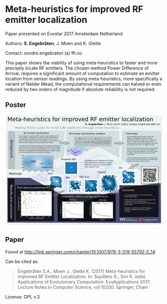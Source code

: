 # Meta-heuristics for improved RF emitter localization
Paper presented on Evostar 2017 Amsterdam Netherland

Authors: **S. Engebråten**, J. Moen and K. Glette.

Contact: sondre.engebraten (a) ffi.no

This paper shows the viability of using meta-heuristics to faster and more precisely locate RF emitters. The chosen method Power Difference of Arrival, requires a significant amount of computation to estimate an emitter location from sensor readings. By using meta-heuristics, more specifically a variant of Nelder Mead, the computational requirements can halved or even reduced by two orders of magnitude if absolute reliability is not required.

## Poster

![Poster](/poster.png)


## Paper

Found at http://link.springer.com/chapter/10.1007/978-3-319-55792-2_14

Can be cited as: 

> Engebråten S.A., Moen J., Glette K. (2017) Meta-heuristics for Improved RF Emitter Localization. In: Squillero G., Sim K. (eds) Applications of Evolutionary Computation. EvoApplications 2017. Lecture Notes in Computer Science, vol 10200. Springer, Cham

License: GPL v.3
